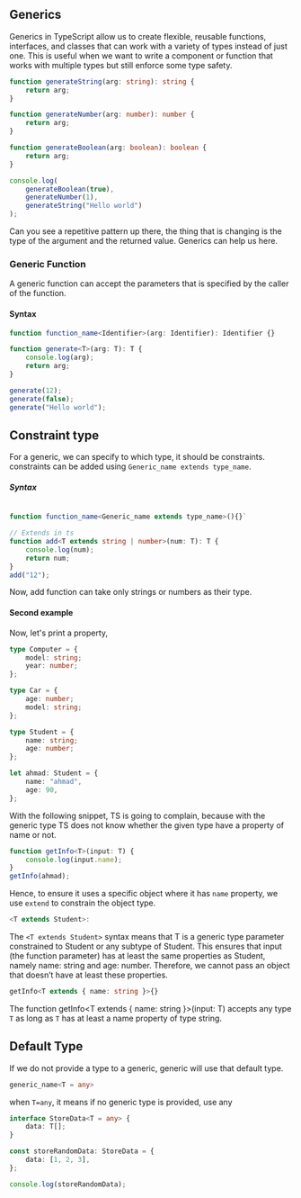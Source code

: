 ## Generics

Generics in TypeScript allow us to create flexible, reusable functions, interfaces, and classes that can work with a variety of types instead of just one. This is useful when we want to write a component or function that works with multiple types but still enforce some type safety.

```ts
function generateString(arg: string): string {
	return arg;
}

function generateNumber(arg: number): number {
	return arg;
}

function generateBoolean(arg: boolean): boolean {
	return arg;
}

console.log(
	generateBoolean(true),
	generateNumber(1),
	generateString("Hello world")
);
```

Can you see a repetitive pattern up there, the thing that is changing is the type of the argument and the returned value.
Generics can help us here.

### Generic Function

A generic function can accept the parameters that is specified by the caller of the function.

#### Syntax

```ts
function function_name<Identifier>(arg: Identifier): Identifier {}
```

```ts
function generate<T>(arg: T): T {
	console.log(arg);
	return arg;
}

generate(12);
generate(false);
generate("Hello world");
```

## Constraint type

For a generic, we can specify to which type, it should be constraints.
constraints can be added using `Generic_name extends type_name`.

##### Syntax

```ts

function function_name<Generic_name extends type_name>(){}`
```

```ts
// Extends in ts
function add<T extends string | number>(num: T): T {
	console.log(num);
	return num;
}
add("12");
```

Now, add function can take only strings or numbers as their type.

#### Second example

Now, let's print a property,

```ts
type Computer = {
	model: string;
	year: number;
};

type Car = {
	age: number;
	model: string;
};

type Student = {
	name: string;
	age: number;
};

let ahmad: Student = {
	name: "ahmad",
	age: 90,
};
```

With the following snippet, TS is going to complain, because with the generic type TS does not know whether the given type have a property of name or not.

```ts
function getInfo<T>(input: T) {
	console.log(input.name);
}
getInfo(ahmad);
```

Hence, to ensure it uses a specific object where it has `name` property, we use `extend` to constrain the object type.

```ts
<T extends Student>:
```

The `<T extends Student>` syntax means that T is a generic type parameter constrained to Student or any subtype of Student.
This ensures that input (the function parameter) has at least the same properties as Student, namely name: string and age: number. Therefore, we cannot pass an object that doesn’t have at least these properties.

```ts
getInfo<T extends { name: string }>{}
```

The function getInfo<T extends { name: string }>(input: T) accepts any type `T` as long as `T` has at least a name property of type string.

## Default Type

If we do not provide a type to a generic, generic will use that default type.

```ts
generic_name<T = any>
```

when `T=any`, it means if no generic type is provided, use any

```ts
interface StoreData<T = any> {
	data: T[];
}

const storeRandomData: StoreData = {
	data: [1, 2, 3],
};

console.log(storeRandomData);
```
